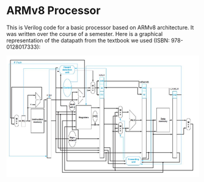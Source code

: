 # ARMv8 Processor
This is Verilog code for a basic processor based on ARMv8 architecture. It was written over the course of a semester.
Here is a graphical representation of the datapath from the textbook we used (ISBN: 978-0128017333):

![datapath](https://github.com/mc25573/ARMv8-Processor/blob/master/images/pipelined_datapath.JPG)
